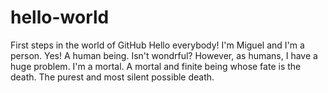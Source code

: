 # hello-world
First steps in the world of GitHub 
Hello everybody!
I'm Miguel and I'm a person. Yes! A human being. Isn't wondrful? However, as humans, I have a huge problem. I'm a mortal. A mortal and finite being whose fate is the death. The purest and most silent possible death.
